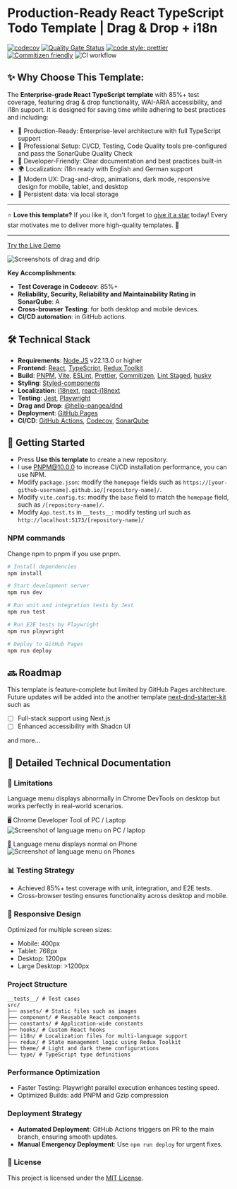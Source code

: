 # Production-Ready React TypeScript Todo Template | Drag & Drop + i18n <br>

[![codecov](https://codecov.io/gh/john-data-chen/ts-react-drag-and-drop-starter-kit/graph/badge.svg?token=2QA3D3NBHD)](https://codecov.io/gh/john-data-chen/ts-react-drag-and-drop-starter-kit)
[![Quality Gate Status](https://sonarcloud.io/api/project_badges/measure?project=john-data-chen_to-do-list-app&metric=alert_status)](https://sonarcloud.io/summary/new_code?id=john-data-chen_to-do-list-app)
[![code style: prettier](https://img.shields.io/badge/code_style-prettier-ff69b4.svg?style=flat-square)](https://github.com/prettier/prettier)
[![Commitizen friendly](https://img.shields.io/badge/commitizen-friendly-brightgreen.svg)](http://commitizen.github.io/cz-cli/)
![CI workflow](https://github.com/john-data-chen/ts-react-drag-and-drop-starter-kit/actions/workflows/ci.yml/badge.svg)

## ✨ Why Choose This Template:

The **Enterprise-grade React TypeScript template** with 85%+ test coverage, featuring drag & drop functionality, WAI-ARIA accessibility, and i18n support. It is designed for saving time while adhering to best practices and including:

- 🚀 Production-Ready: Enterprise-level architecture with full TypeScript support
- 💪 Professional Setup: CI/CD, Testing, Code Quality tools pre-configured and pass the SonarQube Quality Check
- 🎯 Developer-Friendly: Clear documentation and best practices built-in
- 🌍 Localization: i18n ready with English and German support
- 🎨 Modern UX: Drag-and-drop, animations, dark mode, responsive design for mobile, tablet, and desktop
- 💾 Persistent data: via local storage

---

⭐ **Love this template?**
If you like it, don't forget to [give it a star](https://github.com/john-data-chen/ts-react-drag-and-drop-starter-kit) today!
Every star motivates me to deliver more high-quality templates. 🚀

---

[Try the Live Demo](https://john-data-chen.github.io/ts-react-drag-and-drop-starter-kit/)

![Screenshots of drag and drip](/src/assets/drag%20demo.gif)

**Key Accomplishments**:

- **Test Coverage in Codecov**: 85%+
- **Reliability, Security, Reliability and Maintainability Rating in SonarQube**: A
- **Cross-browser Testing**: for both desktop and mobile devices.
- **CI/CD automation**: in GitHub actions.

## 🛠️ Technical Stack

- **Requirements**: [Node.JS](https://nodejs.org/en/download/) v22.13.0 or higher
- **Frontend**: [React](https://reactjs.org/), [TypeScript](https://www.typescriptlang.org/), [Redux Toolkit](https://redux-toolkit.js.org/)
- **Build**: [PNPM](https://pnpm.io/), [Vite](https://vitejs.dev/), [ESLint](https://eslint.org/), [Prettier](https://prettier.io/), [Commitizen](https://commitizen.github.io/cz-cli/), [Lint Staged](https://github.com/okonet/lint-staged), [husky](https://github.com/typicode/husky)
- **Styling**: [Styled-components](https://styled-components.com/)
- **Localization**: [i18next](https://www.i18next.com/), [react-i18next](https://react.i18next.com/)
- **Testing**: [Jest](https://jestjs.io/), [Playwright](https://playwright.dev/)
- **Drag and Drop**: [@hello-pangea/dnd](https://github.com/hello-pangea/dnd)
- **Deployment**: [GitHub Pages](https://github.com/tschaub/gh-pages)
- **CI/CD**: [GitHub Actions](https://github.com/features/actions), [Codecov](https://codecov.io/), [SonarQube](https://sonarcloud.io/)

## 🚀 Getting Started

- Press **Use this template** to create a new repository.
- I use PNPM@10.0.0 to increase CI/CD installation performance, you can use NPM.
- Modify `package.json`: modify the `homepage` fields such as `https://[your-github-username].github.io/[repository-name]/`.
- Modify `vite.config.ts`: modify the `base` field to match the `homepage` field, such as `/[repository-name]/`.
- Modify `App.test.ts` in `__tests__`: modify testing url such as `http://localhost:5173/[repository-name]/`

### NPM commands

Change npm to pnpm if you use pnpm.

```bash
# Install dependencies
npm install

# Start development server
npm run dev

# Run unit and integration tests by Jest
npm run test

# Run E2E tests by Playwright
npm run playwright

# Deploy to GitHub Pages
npm run deploy
```

## 🔜 Roadmap

This template is feature-complete but limited by GitHub Pages architecture. Future updates will be added into the another template [next-dnd-starter-kit](https://github.com/john-data-chen/next-dnd-starter-kit) such as

- [ ] Full-stack support using Next.js
- [ ] Enhanced accessibility with Shadcn UI

and more...

## 📖 Detailed Technical Documentation

### 🐛 Limitations

Language menu displays abnormally in Chrome DevTools on desktop but works perfectly in real-world scenarios.

🖥️ Chrome Developer Tool of PC / Laptop <br>
![Screenshot of language menu on PC / laptop](/src/assets/language%20menu%20on%20PC.png)

📲 Language menu displays normal on Phone <br>
![Screenshot of language menu on Phones](/src/assets/language%20menu%20on%20phone.png)

### 📊 Testing Strategy

- Achieved 85%+ test coverage with unit, integration, and E2E tests.
- Cross-browser testing ensures functionality across desktop and mobile.

### 📱 Responsive Design

Optimized for multiple screen sizes:

- Mobile: 400px
- Tablet: 768px
- Desktop: 1200px
- Large Desktop: >1200px

### Project Structure

```
__tests__/ # Test cases
src/
├── assets/ # Static files such as images
├── component/ # Reusable React components
├── constants/ # Application-wide constants
├── hooks/ # Custom React hooks
├── i18n/ # Localization files for multi-language support
├── redux/ # State management logic using Redux Toolkit
├── theme/ # Light and dark theme configurations
└── type/ # TypeScript type definitions
```

### Performance Optimization

- Faster Testing: Playwright parallel execution enhances testing speed.
- Optimized Builds: add PNPM and Gzip compression

### Deployment Strategy

- **Automated Deployment**: GitHub Actions triggers on PR to the main branch, ensuring smooth updates.
- **Manual Emergency Deployment**: Use `npm run deploy` for urgent fixes.

### 📃 License

This project is licensed under the [MIT License](https://opensource.org/license/mit/).
